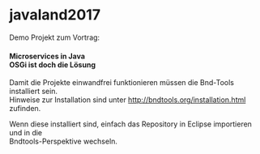 # javaland2017
Demo Projekt zum Vortrag:
#### Microservices in Java <br> OSGi ist doch die Lösung

Damit die Projekte einwandfrei funktionieren müssen die Bnd-Tools installiert sein.  
Hinweise zur Installation sind unter http://bndtools.org/installation.html zufinden.

Wenn diese installiert sind, einfach das Repository in Eclipse importieren und in die  
Bndtools-Perspektive wechseln.


